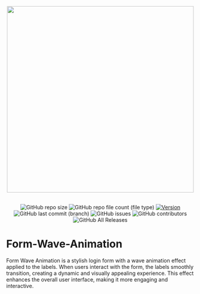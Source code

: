 <div align="center">
  <img src="https://github.com/yazansedih/Form-Wave-Animation/assets/137224224/14e2a588-7e47-4c80-871b-aa2c0490b24b" width=500px/>
  <br />
  <br />

![GitHub repo size](https://img.shields.io/github/repo-size/yazansedih/Form-Wave-Animation)
![GitHub repo file count (file type)](https://img.shields.io/github/directory-file-count/yazansedih/Form-Wave-Animation)
[![Version](https://img.shields.io/badge/version-v1.0.0-blue)](https://github.com/yazansedih/Form-Wave-Animation/releases/tag/v1.0.0)
![GitHub last commit (branch)](https://img.shields.io/github/last-commit/yazansedih/Form-Wave-Animation/main)
![GitHub issues](https://img.shields.io/github/issues/yazansedih/Form-Wave-Animation)
![GitHub contributors](https://img.shields.io/github/contributors/yazansedih/Form-Wave-Animation)
![GitHub All Releases](https://img.shields.io/github/downloads/yazansedih/Form-Wave-Animation/total)

</div>

<h1>Form-Wave-Animation</h1>
Form Wave Animation is a stylish login form with a wave animation effect applied to the labels. When users interact with the form, the labels smoothly transition, creating a dynamic and visually appealing experience. This effect enhances the overall user interface, making it more engaging and interactive.
